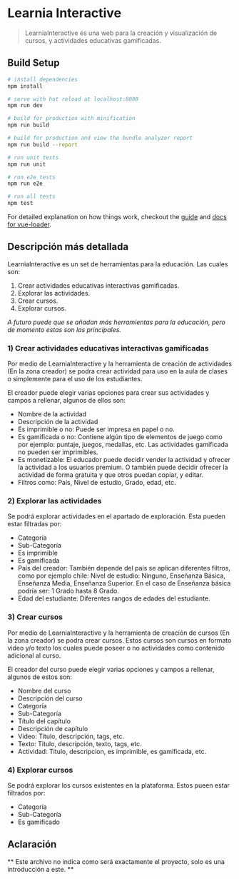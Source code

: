 # Learnia Interactive

> LearniaInteractive es una web para la creación y visualización de cursos, y actividades educativas gamificadas.

## Build Setup

``` bash
# install dependencies
npm install

# serve with hot reload at localhost:8080
npm run dev

# build for production with minification
npm run build

# build for production and view the bundle analyzer report
npm run build --report

# run unit tests
npm run unit

# run e2e tests
npm run e2e

# run all tests
npm test
```

For detailed explanation on how things work, checkout the [guide](http://vuejs-templates.github.io/webpack/) and [docs for vue-loader](http://vuejs.github.io/vue-loader).

## Descripción más detallada

LearniaInteractive es un set de herramientas para la educación. Las cuales son:

1. Crear actividades educativas interactivas gamificadas.
2. Explorar las actividades.
3. Crear cursos.
4. Explorar cursos.

*A futuro puede que se añadan más herramientas para la educación, pero de momento estas son las principales.*

### 1) Crear actividades educativas interactivas gamificadas

Por medio de LearniaInteractive y la herramienta de creación de actividades (En la zona creador) se podra crear actividad para uso en la aula de clases o simplemente para el uso de los estudiantes.

El creador puede elegir varias opciones para crear sus actividades y campos a rellenar, algunos de ellos son:

* Nombre de la actividad
* Descripción de la actividad
* Es imprimible o no: Puede ser impresa en papel o no.
* Es gamificada o no: Contiene algún tipo de elementos de juego como por ejemplo: puntaje, juegos, medallas, etc. Las actividades gamificada no pueden ser imprimibles.
* Es monetizable: El educador puede decidir vender la actividad y ofrecer la actividad a los usuarios premium. O también puede decidir ofrecer la actividad de forma gratuita y que otros puedan copiar, y editar.
* Filtros como: País, Nivel de estudio, Grado, edad, etc.

### 2) Explorar las actividades

Se podrá explorar actividades en el apartado de exploración. Esta pueden estar filtradas por:

* Categoría
* Sub-Categoría
* Es imprimible
* Es gamificada
* País del creador: También depende del país se aplican diferentes filtros, como por ejemplo chile: Nivel de estudio: Ninguno, Enseñanza Básica, Enseñanza Media, Enseñanza Superior. En el caso de Enseñanza básica podría ser: 1 Grado hasta 8 Grado.
* Edad del estudiante: Diferentes rangos de edades del estudiante.

### 3) Crear cursos

Por medio de LearniaInteractive y la herramienta de creación de cursos (En la zona creador) se podra crear cursos. Estos cursos son cursos en formato video y/o texto los cuales puede poseer o no actividades como contenido adicional al curso.

El creador del curso puede elegir varias opciones y campos a rellenar, algunos de estos son:

* Nombre del curso
* Descripción del curso
* Categoría
* Sub-Categoría
* Título del capítulo
* Descripción de capítulo
* Video: Título, descripción, tags, etc.
* Texto: Titulo, descripción, texto, tags, etc.
* Actividad: Titulo, descripcion, es imprimible, es gamificada, etc.

### 4) Explorar cursos

Se podrá explorar los cursos existentes en la plataforma. Estos pueen estar filtrados por:

* Categoría
* Sub-Categoría
* Es gamificado

## Aclaración

** Este archivo no indica como será exactamente el proyecto, solo es una introducción a este. **